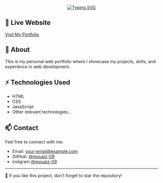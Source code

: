 <div align=center>
  
 [![Typing SVG](https://readme-typing-svg.demolab.com?font=Fira+Code&weight=900&pause=1000&center=true&vCenter=true&width=435&lines=welecom+to+;my+web+site+profilre)](https://git.io/typing-svg)
</div>



## 🔗 Live Website
[Visit My Portfolio](https://mouaiz-09.github.io/profile/)

## 📌 About
This is my personal web portfolio where I showcase my projects, skills, and experience in web development.

## ⚡ Technologies Used
- HTML
- CSS
- JavaScript
- Other relevant technologies...

## 📫 Contact
Feel free to connect with me:
- Email: [your-email@example.com](mailto:rlqyyn@gmial.com)
- GitHub: [@mouaiz-09](https://github.com/mouaiz-09)
- instgram [@mouaiz-09](https://www.instagram.com/abde.elmouazi/)

---
🌟 If you like this project, don't forget to star the repository!
